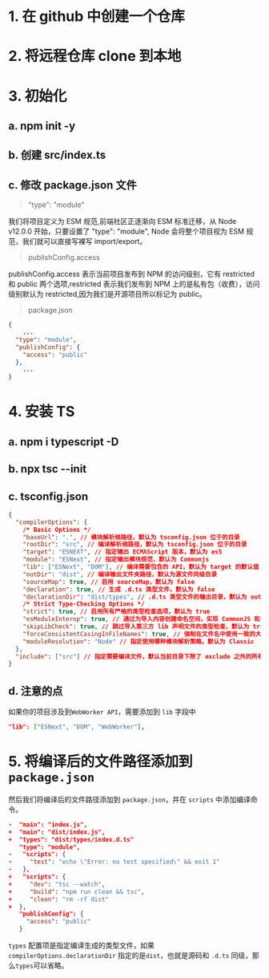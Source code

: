 # 1. 在 github 中创建一个仓库

# 2. 将远程仓库 clone 到本地

# 3. 初始化

## a. npm init -y

## b. 创建 src/index.ts

## c. 修改 package.json 文件

> "type": "module"

我们将项目定义为 ESM 规范,前端社区正逐渐向 ESM 标准迁移，从 Node v12.0.0 开始，只要设置了 "type": "module", Node 会将整个项目视为 ESM 规范，我们就可以直接写裸写 import/export。

> publishConfig.access

publishConfig.access 表示当前项目发布到 NPM 的访问级别，它有 restricted 和 public 两个选项,restricted 表示我们发布到 NPM 上的是私有包（收费），访问级别默认为 restricted,因为我们是开源项目所以标记为 public。

> package.json

```json
{
    ...
  "type": "module",
  "publishConfig": {
    "access": "public"
  },
    ...
}
```

# 4. 安装 TS

## a. npm i typescript -D

## b. npx tsc --init

## c. tsconfig.json

```json
{
  "compilerOptions": {
    /* Basic Options */
    "baseUrl": ".", // 模块解析根路径，默认为 tsconfig.json 位于的目录
    "rootDir": "src", // 编译解析根路径，默认为 tsconfig.json 位于的目录
    "target": "ESNEXT", // 指定输出 ECMAScript 版本，默认为 es5
    "module": "ESNext", // 指定输出模块规范，默认为 Commonjs
    "lib": ["ESNext", "DOM"], // 编译需要包含的 API，默认为 target 的默认值
    "outDir": "dist", // 编译输出文件夹路径，默认为源文件同级目录
    "sourceMap": true, // 启用 sourceMap，默认为 false
    "declaration": true, // 生成 .d.ts 类型文件，默认为 false
    "declarationDir": "dist/types", // .d.ts 类型文件的输出目录，默认为 outDir 目录
    /* Strict Type-Checking Options */
    "strict": true, // 启用所有严格的类型检查选项，默认为 true
    "esModuleInterop": true, // 通过为导入内容创建命名空间，实现 CommonJS 和 ES 模块之间的互操作性，默认为 true
    "skipLibCheck": true, // 跳过导入第三方 lib 声明文件的类型检查，默认为 true
    "forceConsistentCasingInFileNames": true, // 强制在文件名中使用一致的大小写，默认为 true
    "moduleResolution": "Node" // 指定使用哪种模块解析策略，默认为 Classic
  },
  "include": ["src"] // 指定需要编译文件，默认当前目录下除了 exclude 之外的所有.ts, .d.ts,.tsx 文件
}
```

## d. 注意的点

如果你的项目涉及到`WebWorker API`，需要添加到 `lib` 字段中

```json
"lib": ["ESNext", "DOM", "WebWorker"],
```

# 5. 将编译后的文件路径添加到 `package.json`

然后我们将编译后的文件路径添加到 `package.json`，并在 `scripts` 中添加编译命令。

```json
-  "main": "index.js",
+  "main": "dist/index.js",
+  "types": "dist/types/index.d.ts"
   "type": "module",
-   "scripts": {
-     "test": "echo \"Error: no test specified\" && exit 1"
-   },
+   "scripts": {
+     "dev": "tsc --watch",
+     "build": "npm run clean && tsc",
+     "clean": "rm -rf dist"
+  },
   "publishConfig": {
     "access": "public"
   }
```

`types` 配置项是指定编译生成的类型文件，如果 `compilerOptions.declarationDir` 指定的是`dist`，也就是源码和 `.d.ts` 同级，那么`types`可以省略。
